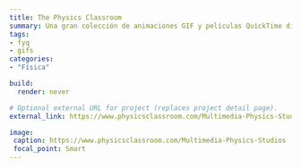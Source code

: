 ```yaml
---
title: The Physics Classroom
summary: Una gran colección de animaciones GIF y películas QuickTime diseñadas para demostrar los principios de la física de una manera visual.
tags:
- fyq
- gifs
categories:
- "Física"

build:
  render: never

# Optional external URL for project (replaces project detail page).
external_link: https://www.physicsclassroom.com/Multimedia-Physics-Studios

image:
 caption: https://www.physicsclassroom.com/Multimedia-Physics-Studios
 focal_point: Smart
---
```

